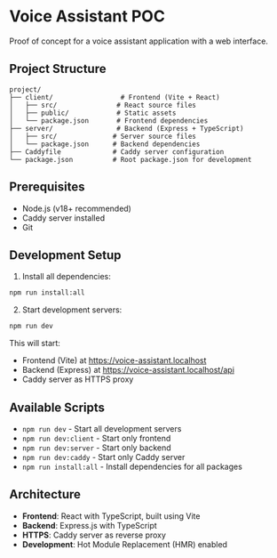 # Voice Assistant POC

Proof of concept for a voice assistant application with a web interface.

## Project Structure

```
project/
├── client/                 # Frontend (Vite + React)
│   ├── src/               # React source files
│   ├── public/            # Static assets
│   └── package.json       # Frontend dependencies
├── server/                # Backend (Express + TypeScript)
│   ├── src/              # Server source files
│   └── package.json      # Backend dependencies
├── Caddyfile             # Caddy server configuration
└── package.json          # Root package.json for development
```

## Prerequisites

- Node.js (v18+ recommended)
- Caddy server installed
- Git

## Development Setup

1. Install all dependencies:

```bash
npm run install:all
```

2. Start development servers:

```bash
npm run dev
```

This will start:

- Frontend (Vite) at https://voice-assistant.localhost
- Backend (Express) at https://voice-assistant.localhost/api
- Caddy server as HTTPS proxy

## Available Scripts

- `npm run dev` - Start all development servers
- `npm run dev:client` - Start only frontend
- `npm run dev:server` - Start only backend
- `npm run dev:caddy` - Start only Caddy server
- `npm run install:all` - Install dependencies for all packages

## Architecture

- **Frontend**: React with TypeScript, built using Vite
- **Backend**: Express.js with TypeScript
- **HTTPS**: Caddy server as reverse proxy
- **Development**: Hot Module Replacement (HMR) enabled
